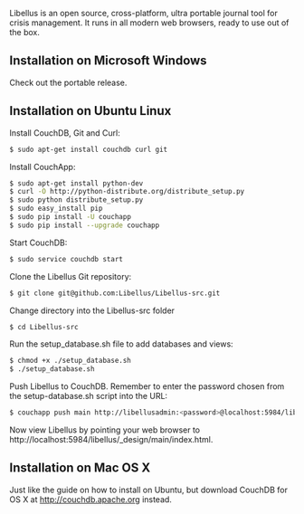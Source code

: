 Libellus is an open source, cross-platform, ultra portable journal tool for crisis management. It runs in all modern web browsers, ready to use out of the box.

## Installation on Microsoft Windows

Check out the portable release.

## Installation on Ubuntu Linux

Install CouchDB, Git and Curl:
```bash
$ sudo apt-get install couchdb curl git
```

Install CouchApp:
```bash
$ sudo apt-get install python-dev
$ curl -O http://python-distribute.org/distribute_setup.py
$ sudo python distribute_setup.py
$ sudo easy_install pip
$ sudo pip install -U couchapp
$ sudo pip install --upgrade couchapp
```

Start CouchDB:
```bash
$ sudo service couchdb start
```

Clone the Libellus Git repository:
```bash
$ git clone git@github.com:Libellus/Libellus-src.git
```

Change directory into the Libellus-src folder
```bash
$ cd Libellus-src
```

Run the setup_database.sh file to add databases and views:
```bash
$ chmod +x ./setup_database.sh
$ ./setup_database.sh
```

Push Libellus to CouchDB. Remember to enter the password chosen from the setup-database.sh script into the URL:
```bash
$ couchapp push main http://libellusadmin:<password>@localhost:5984/libellus
```

Now view Libellus by pointing your web browser to http://localhost:5984/libellus/_design/main/index.html.

## Installation on Mac OS X

Just like the guide on how to install on Ubuntu, but download CouchDB for OS X at http://couchdb.apache.org instead.
